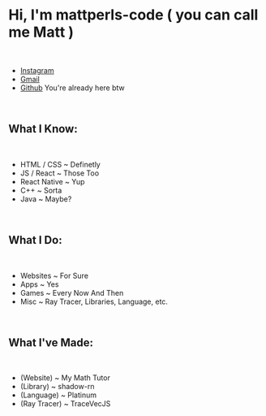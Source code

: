 # Hi, I'm mattperls-code ( you can call me Matt )

<br/>

 - [Instagram](https://www.instagram.com/mattperls.code/)
 - [Gmail](mailto:mattperls.code@gmail.com)
 - [Github](https://github.com/mattperls-code) You're already here btw

<br/>

## What I Know:

<br/>

 - HTML / CSS     ~  Definetly
 - JS / React     ~  Those Too
 - React Native   ~  Yup
 - C++            ~  Sorta
 - Java           ~  Maybe?

<br/>

## What I Do:

<br/>

 - Websites       ~  For Sure
 - Apps           ~  Yes
 - Games          ~  Every Now And Then
 - Misc           ~  Ray Tracer, Libraries, Language, etc.

<br/>

## What I've Made:

<br/>

 - (Website)      ~  My Math Tutor
 - (Library)      ~  shadow-rn
 - (Language)     ~  Platinum
 - (Ray Tracer)   ~  TraceVecJS
